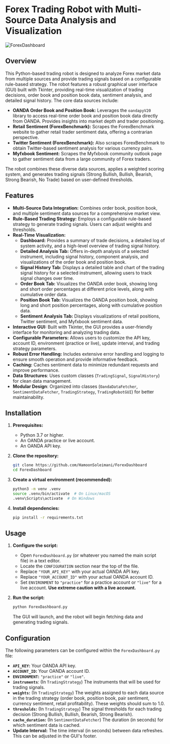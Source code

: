 # Forex Trading Robot with Multi-Source Data Analysis and Visualization

![ForexDashboard](https://github.com/user-attachments/assets/af0f95a9-221b-47ae-9183-26beb9813b61)

## Overview

This Python-based trading robot is designed to analyze Forex market data from multiple sources and provide trading signals based on a configurable rule-based strategy. The robot features a robust graphical user interface (GUI) built with Tkinter, providing real-time visualization of trading decisions, order book and position book data, sentiment analysis, and detailed signal history. The core data sources include:

*   **OANDA Order Book and Position Book:**  Leverages the `oandapyV20` library to access real-time order book and position book data directly from OANDA.  Provides insights into market depth and trader positioning.
*   **Retail Sentiment (ForexBenchmark):** Scrapes the ForexBenchmark website to gather retail trader sentiment data, offering a contrarian perspective.
*   **Twitter Sentiment (ForexBenchmark):**  Also scrapes ForexBenchmark to obtain Twitter-based sentiment analysis for various currency pairs.
*   **Myfxbook Sentiment:** Scrapes the Myfxbook community outlook page to gather sentiment data from a large community of Forex traders.

The robot combines these diverse data sources, applies a weighted scoring system, and generates trading signals (Strong Bullish, Bullish, Bearish, Strong Bearish, No Trade) based on user-defined thresholds.

## Features

*   **Multi-Source Data Integration:**  Combines order book, position book, and multiple sentiment data sources for a comprehensive market view.
*   **Rule-Based Trading Strategy:**  Employs a configurable rule-based strategy to generate trading signals.  Users can adjust weights and thresholds.
*   **Real-Time Visualization:**
    *   **Dashboard:**  Provides a summary of trade decisions, a detailed log of system activity, and a high-level overview of trading signal history.
    *   **Detailed Analysis Tab:**  Offers in-depth analysis of a selected instrument, including signal history, component analysis, and visualizations of the order book and position book.
    *   **Signal History Tab:**  Displays a detailed table and chart of the trading signal history for a selected instrument, allowing users to track signal changes over time.
    *   **Order Book Tab:**  Visualizes the OANDA order book, showing long and short order percentages at different price levels, along with cumulative order data.
    *   **Position Book Tab:**  Visualizes the OANDA position book, showing long and short position percentages, along with cumulative position data.
    *   **Sentiment Analysis Tab:**  Displays visualizations of retail positions, Twitter sentiment, and Myfxbook sentiment data.
*   **Interactive GUI:**  Built with Tkinter, the GUI provides a user-friendly interface for monitoring and analyzing trading data.
*   **Configurable Parameters:**  Allows users to customize the API key, account ID, environment (practice or live), update interval, and trading strategy parameters.
*   **Robust Error Handling:** Includes extensive error handling and logging to ensure smooth operation and provide informative feedback.
*   **Caching:** Caches sentiment data to minimize redundant requests and improve performance.
*   **Data Structures**: Uses custom classes (`TradingSignal`, `SignalHistory`) for clean data management.
*   **Modular Design**: Organized into classes (`OandaDataFetcher`, `SentimentDataFetcher`, `TradingStrategy`, `TradingRobotGUI`) for better maintainability.

## Installation

1.  **Prerequisites:**
    *   Python 3.7 or higher.
    *   An OANDA practice or live account.
    *   An OANDA API key.

2.  **Clone the repository:**

    ```bash
    git clone https://github.com/HamoonSoleimani/ForexDashboard
    cd ForexDashboard
    ```

3.  **Create a virtual environment (recommended):**

    ```bash
    python3 -m venv .venv
    source .venv/bin/activate  # On Linux/macOS
    .venv\Scripts\activate  # On Windows
    ```

4.  **Install dependencies:**

    ```bash
    pip install -r requirements.txt
    ```

## Usage

1.  **Configure the script:**
    *   Open `ForexDashboard.py` (or whatever you named the main script file) in a text editor.
    *   Locate the `CONFIGURATION` section near the top of the file.
    *   Replace `"YOUR_API_KEY"` with your actual OANDA API key.
    *   Replace `"YOUR_ACCOUNT_ID"` with your actual OANDA account ID.
    *   Set `ENVIRONMENT` to `"practice"` for a practice account or `"live"` for a live account.  **Use extreme caution with a live account.**

2.  **Run the script:**

    ```bash
    python ForexDashboard.py
    ```

    The GUI will launch, and the robot will begin fetching data and generating trading signals.

## Configuration

The following parameters can be configured within the `ForexDashboard.py` file:

*   **`API_KEY`:** Your OANDA API key.
*   **`ACCOUNT_ID`:** Your OANDA account ID.
*   **`ENVIRONMENT`:**  `"practice"` or `"live"`.
*    **`instruments`**: (In `TradingStrategy`) The instruments that will be used for trading signals.
*   **`weights`:** (In `TradingStrategy`)  The weights assigned to each data source in the trading strategy (order book, position book, pair sentiment, currency sentiment, retail profitability).  These weights should sum to 1.0.
*   **`thresholds`:** (In `TradingStrategy`)  The signal thresholds for each trading decision (Strong Bullish, Bullish, Bearish, Strong Bearish).
*   **`cache_duration`:** (In `SentimentDataFetcher`) The duration (in seconds) for which sentiment data is cached.
*   **Update Interval:**  The time interval (in seconds) between data refreshes.  This can be adjusted in the GUI's footer.

